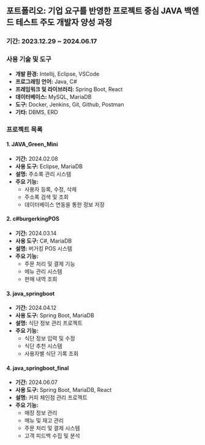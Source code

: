 ## 포트폴리오: 기업 요구를 반영한 프로젝트 중심 JAVA 백엔드 테스트 주도 개발자 양성 과정
### 기간: 2023.12.29 ~ 2024.06.17

### 사용 기술 및 도구
- **개발 환경:** Intellij, Eclipse, VSCode
- **프로그래밍 언어:** Java, C#
- **프레임워크 및 라이브러리:** Spring Boot, React
- **데이터베이스:** MySQL, MariaDB
- **도구:** Docker, Jenkins, Git, Github, Postman
- **기타:** DBMS, ERD

### 프로젝트 목록

#### 1. JAVA_Green_Mini
- **기간:** 2024.02.08
- **사용 도구:** Eclipse, MariaDB
- **설명:** 주소록 관리 시스템
- **주요 기능:**
  - 사용자 등록, 수정, 삭제
  - 주소록 검색 및 조회
  - 데이터베이스 연동을 통한 정보 저장

#### 2. c#burgerkingPOS
- **기간:** 2024.03.14
- **사용 도구:** C#, MariaDB
- **설명:** 버거킹 POS 시스템
- **주요 기능:**
  - 주문 처리 및 결제 기능
  - 메뉴 관리 시스템
  - 판매 내역 조회

#### 3. java_springboot
- **기간:** 2024.04.12
- **사용 도구:** Spring Boot, MariaDB
- **설명:** 식단 정보 관리 프로젝트
- **주요 기능:**
  - 식단 정보 입력 및 수정
  - 식단 추천 시스템
  - 사용자별 식단 기록 조회

#### 4. java_springboot_final
- **기간:** 2024.06.07
- **사용 도구:** Spring Boot, MariaDB, React
- **설명:** 커피 체인점 관리 프로젝트
- **주요 기능:**
  - 매장 정보 관리
  - 메뉴 및 재고 관리
  - 주문 처리 및 결제 시스템
  - 고객 피드백 수집 및 분석
